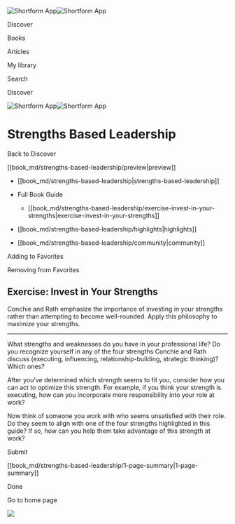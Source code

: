 ![Shortform App](/img/logo.36a2399e.svg)![Shortform App](/img/logo-dark.70c1b072.svg)

Discover

Books

Articles

My library

Search

Discover

![Shortform App](/img/logo.36a2399e.svg)![Shortform App](/img/logo-dark.70c1b072.svg)

# Strengths Based Leadership

Back to Discover

[[book_md/strengths-based-leadership/preview|preview]]

  * [[book_md/strengths-based-leadership|strengths-based-leadership]]
  * Full Book Guide

    * [[book_md/strengths-based-leadership/exercise-invest-in-your-strengths|exercise-invest-in-your-strengths]]
  * [[book_md/strengths-based-leadership/highlights|highlights]]
  * [[book_md/strengths-based-leadership/community|community]]



Adding to Favorites 

Removing from Favorites 

## Exercise: Invest in Your Strengths

Conchie and Rath emphasize the importance of investing in your strengths rather than attempting to become well-rounded. Apply this philosophy to maximize your strengths.

* * *

What strengths and weaknesses do you have in your professional life? Do you recognize yourself in any of the four strengths Conchie and Rath discuss (executing, influencing, relationship-building, strategic thinking)? Which ones?

After you’ve determined which strength seems to fit you, consider how you can act to optimize this strength. For example, if you think your strength is executing, how can you incorporate more responsibility into your role at work?

Now think of someone you work with who seems unsatisfied with their role. Do they seem to align with one of the four strengths highlighted in this guide? If so, how can you help them take advantage of this strength at work?

Submit 

[[book_md/strengths-based-leadership/1-page-summary|1-page-summary]]

Done

Go to home page 

![](https://bat.bing.com/action/0?ti=56018282&Ver=2&mid=72b907eb-c5f3-415c-a092-a4a2d8be086a&sid=f30c5e70639211ee87d33f0876d93783&vid=f30c9700639211eeb3a75d830392c94f&vids=0&msclkid=N&pi=0&lg=en-US&sw=800&sh=600&sc=24&nwd=1&tl=Shortform%20%7C%20Strengths%20Based%20Leadership&p=https%3A%2F%2Fwww.shortform.com%2Fapp%2Fbook%2Fstrengths-based-leadership%2Fexercise-invest-in-your-strengths&r=&lt=466&evt=pageLoad&sv=1&rn=109100)
